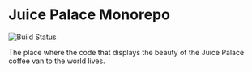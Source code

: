 # Juice Palace Monorepo

![Build Status](https://github.com/kbario/juice-palace/actions/workflows/site.yml/badge.svg)

The place where the code that displays the beauty of the Juice Palace coffee van to the world lives.
